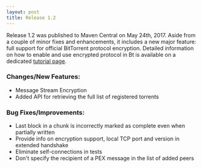 ```yaml
---
layout: post
title: Release 1.2
---
```



Release 1.2 was published to Maven Central on May 24th, 2017. Aside from a couple of minor fixes and enhancements, it includes a new major feature: full support for official BitTorrent protocol encryption. Detailed information on how to enable and use encrypted protocol in Bt is available on a dedicated [tutorial page](encryption). 

### Changes/New Features:

* Message Stream Encryption
* Added API for retrieving the full list of registered torrents

### Bug Fixes/Improvements:

* Last block in a chunk is incorrectly marked as complete even when partially written
* Provide info on encryption support, local TCP port and version in extended handshake
* Eliminate self-connections in tests
* Don't specify the recipient of a PEX message in the list of added peers
